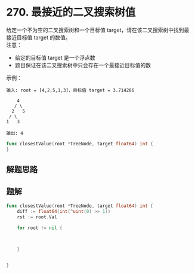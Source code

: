 # 270. 最接近的二叉搜索树值
给定一个不为空的二叉搜索树和一个目标值 target，请在该二叉搜索树中找到最接近目标值 target 的数值。  
注意：
- 给定的目标值 target 是一个浮点数
- 题目保证在该二叉搜索树中只会存在一个最接近目标值的数

示例：  
```
输入: root = [4,2,5,1,3]，目标值 target = 3.714286

    4
   / \
  2   5
 / \
1   3

输出: 4
```

```go
func closestValue(root *TreeNode, target float64) int {
}
```

## 解题思路

## 题解

```go
func closestValue(root *TreeNode, target float64) int {
    diff := float64(int(^uint(0) >> 1))
    rst := root.Val

    for root != nil {
        


    }


}
```
